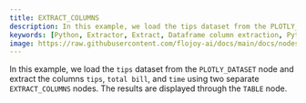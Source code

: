 ```yaml
---
title: EXTRACT_COLUMNS
description: In this example, we load the tips dataset from the PLOTLY_DATASET node and extract the columns tips, total bill, and time using two separate EXTRACT_COLUMNS nodes. The results are displayed through the TABLE node.
keywords: [Python, Extractor, Extract, Dataframe column extraction, Python column selection, Efficient data manipulation, Extracting DataFframe columns, Flojoy Extract Columns node, Streamlining data analysis, Python data extraction, Data column filtering, Dataframe column manipulation, Extracting specific columns]
image: https://raw.githubusercontent.com/flojoy-ai/docs/main/docs/nodes/EXTRACTORS/DATAFRAME/EXTRACT_COLUMNS/EXTRACT_COLUMNS/examples/EX1/output.jpeg
---
```


In this example, we load the `tips` dataset from the `PLOTLY_DATASET` node and extract the columns `tips`, `total bill`, and `time` using two separate `EXTRACT_COLUMNS` nodes. The results are displayed through the `TABLE` node.